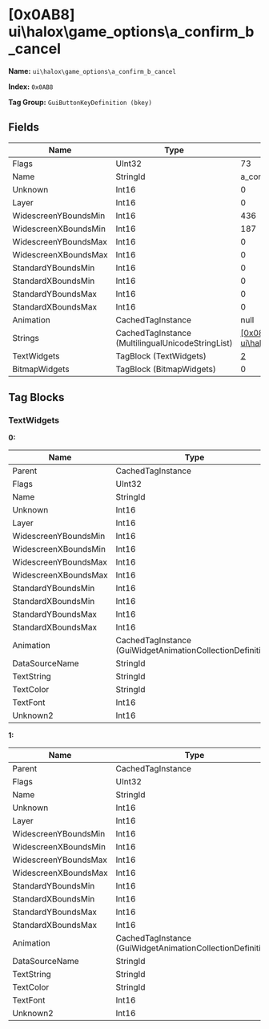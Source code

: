 # [0x0AB8] ui\halox\game_options\a_confirm_b_cancel

**Name:** ```ui\halox\game_options\a_confirm_b_cancel```

**Index:** ```0x0AB8```

**Tag Group:** ```GuiButtonKeyDefinition (bkey)```

## Fields

Name	| Type	| Value
---	|---	|---	|
Flags	|UInt32	|73
Name	|StringId	|a_confirm_b_cancel
Unknown	|Int16	|0
Layer	|Int16	|0
WidescreenYBoundsMin	|Int16	|436
WidescreenXBoundsMin	|Int16	|187
WidescreenYBoundsMax	|Int16	|0
WidescreenXBoundsMax	|Int16	|0
StandardYBoundsMin	|Int16	|0
StandardXBoundsMin	|Int16	|0
StandardYBoundsMax	|Int16	|0
StandardXBoundsMax	|Int16	|0
Animation	|CachedTagInstance	|null
Strings	|CachedTagInstance (MultilingualUnicodeStringList)	|[[0x081C] ui\halox\start_menu\button_keys\strings](../MultilingualUnicodeStringList/081C.md)
TextWidgets	|TagBlock (TextWidgets)	|[2](#textwidgets)
BitmapWidgets	|TagBlock (BitmapWidgets)	|0


## Tag Blocks

### TextWidgets

**0:**

Name	| Type	| Value
---	|---	|---	|
Parent	|CachedTagInstance	|null
Flags	|UInt32	|8193
Name	|StringId	|
Unknown	|Int16	|0
Layer	|Int16	|0
WidescreenYBoundsMin	|Int16	|2
WidescreenXBoundsMin	|Int16	|0
WidescreenYBoundsMax	|Int16	|35
WidescreenXBoundsMax	|Int16	|702
StandardYBoundsMin	|Int16	|0
StandardXBoundsMin	|Int16	|0
StandardYBoundsMax	|Int16	|0
StandardXBoundsMax	|Int16	|0
Animation	|CachedTagInstance (GuiWidgetAnimationCollectionDefinition)	|[[0x0AB3] 0x00000AB3](../GuiWidgetAnimationCollectionDefinition/0AB3.md)
DataSourceName	|StringId	|
TextString	|StringId	|a_confirm_b_cancel
TextColor	|StringId	|
TextFont	|Int16	|1
Unknown2	|Int16	|0


**1:**

Name	| Type	| Value
---	|---	|---	|
Parent	|CachedTagInstance	|null
Flags	|UInt32	|1
Name	|StringId	|member_help_text
Unknown	|Int16	|0
Layer	|Int16	|0
WidescreenYBoundsMin	|Int16	|-300
WidescreenXBoundsMin	|Int16	|0
WidescreenYBoundsMax	|Int16	|-270
WidescreenXBoundsMax	|Int16	|640
StandardYBoundsMin	|Int16	|0
StandardXBoundsMin	|Int16	|0
StandardYBoundsMax	|Int16	|0
StandardXBoundsMax	|Int16	|0
Animation	|CachedTagInstance (GuiWidgetAnimationCollectionDefinition)	|[[0x0AB3] 0x00000AB3](../GuiWidgetAnimationCollectionDefinition/0AB3.md)
DataSourceName	|StringId	|
TextString	|StringId	|member_help_text
TextColor	|StringId	|
TextFont	|Int16	|0
Unknown2	|Int16	|0


